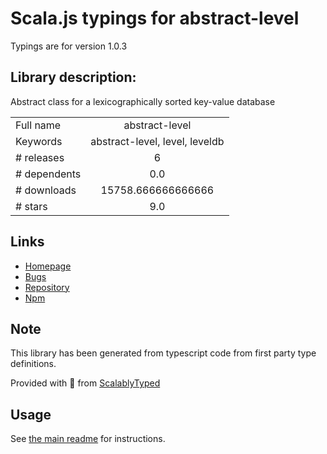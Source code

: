 
# Scala.js typings for abstract-level

Typings are for version 1.0.3

## Library description:
Abstract class for a lexicographically sorted key-value database

|                    |                 |
| ------------------ | :-------------: |
| Full name          | abstract-level |
| Keywords           | abstract-level, level, leveldb |
| # releases         | 6 |
| # dependents       | 0.0 |
| # downloads        | 15758.666666666666 |
| # stars            | 9.0 |

## Links
- [Homepage](https://github.com/Level/abstract-level)
- [Bugs](https://github.com/Level/abstract-level/issues)
- [Repository](https://github.com/Level/abstract-level)
- [Npm](https://www.npmjs.com/package/abstract-level)
    


## Note
This library has been generated from typescript code from first party type definitions.

Provided with :purple_heart: from [ScalablyTyped](https://github.com/oyvindberg/ScalablyTyped)

## Usage
See [the main readme](../../readme.md) for instructions.


